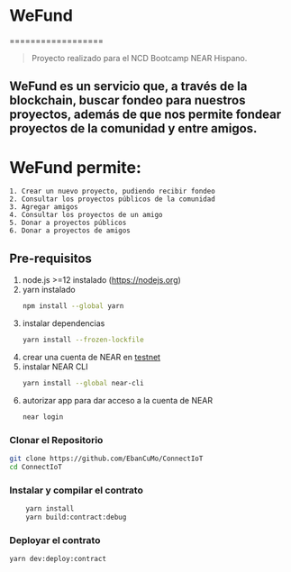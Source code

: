 # WeFund
==================
> Proyecto realizado para el NCD Bootcamp NEAR Hispano.
## WeFund es un servicio que, a través de la blockchain, buscar fondeo para nuestros proyectos, además de que nos permite fondear proyectos de la comunidad y entre amigos.

# WeFund permite:
    1. Crear un nuevo proyecto, pudiendo recibir fondeo
    2. Consultar los proyectos públicos de la comunidad
    3. Agregar amigos
    4. Consultar los proyectos de un amigo
    5. Donar a proyectos públicos
    6. Donar a proyectos de amigos

## Pre-requisitos
1. node.js >=12 instalado (https://nodejs.org)
2. yarn instalado
    ```bash
    npm install --global yarn
    ```
3. instalar dependencias
    ```bash
    yarn install --frozen-lockfile
    ```
4. crear una cuenta de NEAR en [testnet](https://docs.near.org/docs/develop/basics/create-account#creating-a-testnet-account)   
5. instalar NEAR CLI
    ```bash
    yarn install --global near-cli
    ```
6. autorizar app para dar acceso a la cuenta de NEAR
    ```bash
    near login
    ```

### Clonar el Repositorio
```bash
git clone https://github.com/EbanCuMo/ConnectIoT
cd ConnectIoT
```

### Instalar y compilar el contrato
```bash
    yarn install
    yarn build:contract:debug
```

### Deployar el contrato
```bash
yarn dev:deploy:contract
```
